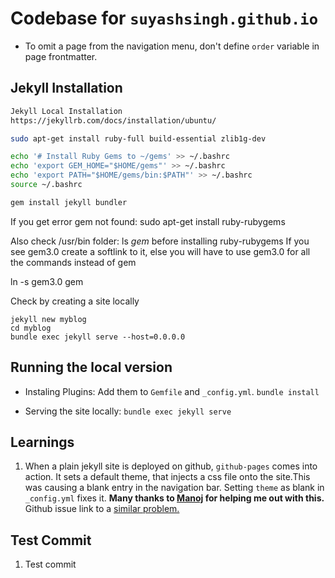 # Codebase for `suyashsingh.github.io`
+ To omit a page from the navigation menu, don't define `order` variable in page frontmatter.

## Jekyll Installation

```bash
Jekyll Local Installation
https://jekyllrb.com/docs/installation/ubuntu/

sudo apt-get install ruby-full build-essential zlib1g-dev

echo '# Install Ruby Gems to ~/gems' >> ~/.bashrc
echo 'export GEM_HOME="$HOME/gems"' >> ~/.bashrc
echo 'export PATH="$HOME/gems/bin:$PATH"' >> ~/.bashrc
source ~/.bashrc

gem install jekyll bundler
```

If you get error gem not found:
sudo apt-get install ruby-rubygems

Also check /usr/bin folder: ls *gem* before installing ruby-rubygems
If you see gem3.0 create a softlink to it, else you will have to
use gem3.0 for all the commands instead of gem

ln -s gem3.0 gem

Check by creating a site locally

```
jekyll new myblog
cd myblog
bundle exec jekyll serve --host=0.0.0.0
```


## Running the local version
+ Instaling Plugins: Add them to `Gemfile` and `_config.yml`.
`bundle install`

+ Serving the site locally:
`bundle exec jekyll serve`


## Learnings
1. When a plain jekyll site is deployed on github, `github-pages` comes into action.
It sets a default theme, that injects a css file onto the site.This was causing
a blank entry in the navigation bar. Setting `theme` as blank in `_config.yml` fixes it.
**Many thanks to [Manoj](https://www.linkedin.com/in/manumani07/) for helping me out with this.**
Github issue link to a [similar problem.](https://github.com/github/pages-gem/issues/482)

## Test Commit
1. Test commit
